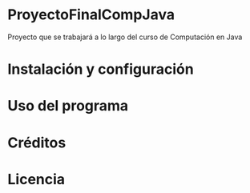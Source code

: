 # ProyectoFinalCompJava
Proyecto que se trabajará a lo largo del curso de Computación en Java


# Instalación y configuración

# Uso del programa

# Créditos

# Licencia
